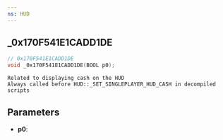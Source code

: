 ```yaml
---
ns: HUD
---
```

## _0x170F541E1CADD1DE

```c
// 0x170F541E1CADD1DE
void _0x170F541E1CADD1DE(BOOL p0);
```

```
Related to displaying cash on the HUD
Always called before HUD::_SET_SINGLEPLAYER_HUD_CASH in decompiled scripts
```

## Parameters
* **p0**: 


